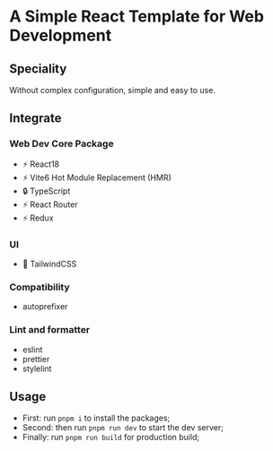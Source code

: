 # A Simple React Template for Web Development

## Speciality

Without complex configuration, simple and easy to use.

## Integrate

### Web Dev Core Package

- ⚡️ React18
- ⚡️ Vite6 Hot Module Replacement (HMR)
- 🔒 TypeScript
- ⚡️ React Router
- ⚡️ Redux

### UI

- 🎉 TailwindCSS

### Compatibility

- autoprefixer

### Lint and formatter

- eslint
- prettier
- stylelint

## Usage

- First: run <code>pnpm i</code> to install the packages;
- Second: then run <code>pnpm run dev</code> to start the dev server;
- Finally: run <code>pnpm run build</code> for production build;
